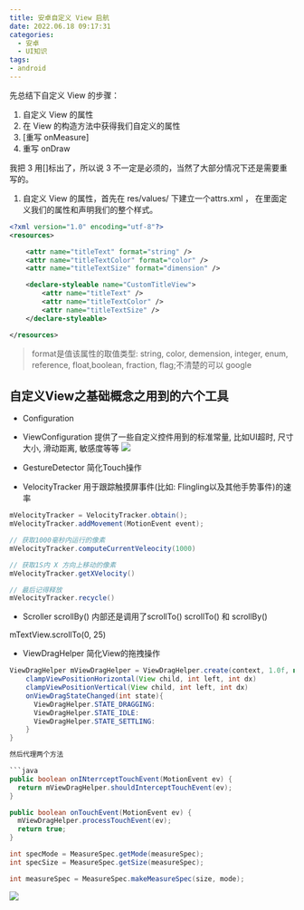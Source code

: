 ```yaml
---
title: 安卓自定义 View 启航
date: 2022.06.18 09:17:31
categories:
  - 安卓
  - UI知识
tags:
- android
---
```


先总结下自定义 View 的步骤：

1. 自定义 View 的属性
2. 在 View 的构造方法中获得我们自定义的属性
3. [重写 onMeasure]
4. 重写 onDraw

我把 3 用[]标出了，所以说 3 不一定是必须的，当然了大部分情况下还是需要重写的。

1. 自定义 View 的属性，首先在 res/values/  下建立一个attrs.xml ， 在里面定义我们的属性和声明我们的整个样式。

```xml
<?xml version="1.0" encoding="utf-8"?>
<resources>

    <attr name="titleText" format="string" />
    <attr name="titleTextColor" format="color" />
    <attr name="titleTextSize" format="dimension" />

    <declare-styleable name="CustomTitleView">
        <attr name="titleText" />
        <attr name="titleTextColor" />
        <attr name="titleTextSize" />
    </declare-styleable>

</resources>
```

> format是值该属性的取值类型:
string, color, demension, integer, enum, reference, float,boolean, fraction, flag;不清楚的可以 google

## 自定义View之基础概念之用到的六个工具

* Configuration

* ViewConfiguration
提供了一些自定义控件用到的标准常量, 比如UI超时, 尺寸大小, 滑动距离, 敏感度等等
![](https://upload-images.jianshu.io/upload_images/1662509-dbf0435904b4fb24.png?imageMogr2/auto-orient/strip%7CimageView2/2/w/1240)

* GestureDetector
简化Touch操作

* VelocityTracker
用于跟踪触摸屏事件(比如: Flingling以及其他手势事件)的速率

```java
mVelocityTracker = VelocityTracker.obtain();
mVelocityTracker.addMovement(MotionEvent event);

// 获取1000毫秒内运行的像素
mVelocityTracker.computeCurrentVeleocity(1000)

// 获取1S内 X 方向上移动的像素
mVelocityTracker.getXVelocity()

// 最后记得释放
mVelocityTracker.recycle()
```

* Scroller
scrollBy() 内部还是调用了scrollTo()
scrollTo() 和 scrollBy()

mTextView.scrollTo(0, 25)

* ViewDragHelper
简化View的拖拽操作

```java
ViewDragHelper mViewDragHelper = ViewDragHelper.create(context, 1.0f, new ViewDragHelper.Callback(){
    clampViewPositionHorizontal(View child, int left, int dx)
    clampViewPositionVertical(View child, int left, int dx)
    onViewDragStateChanged(int state){
      ViewDragHelper.STATE_DRAGGING:
      ViewDragHelper.STATE_IDLE:
      ViewDragHelper.STATE_SETTLING:
    }
}

然后代理两个方法

```java
public boolean onINterrceptTouchEvent(MotionEvent ev) {
  return mViewDragHelper.shouldInterceptTouchEvent(ev);
}

public boolean onTouchEvent(MotionEvent ev) {
  mViewDragHelper.processTouchEvent(ev);
  return true;
}
```

```java
int specMode = MeasureSpec.getMode(measureSpec);
int specSize = MeasureSpec.getSize(measureSpec);

int measureSpec = MeasureSpec.makeMeasureSpec(size, mode);
```

![](https://upload-images.jianshu.io/upload_images/1662509-377aabcf1109f9b8.png?imageMogr2/auto-orient/strip%7CimageView2/2/w/1240)
